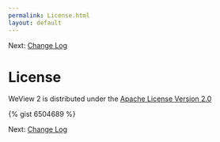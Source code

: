 ```yaml
---
permalink: License.html
layout: default
---
```


Next\: [Change Log](CHANGELOG.html)

License
==

<!-- TEMPLATE START -->

WeView 2 is distributed under the [Apache License Version 2.0](LICENSE)

{% gist 6504689 %}

<!-- TEMPLATE END -->

Next\: [Change Log](CHANGELOG.html)